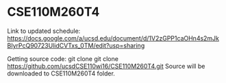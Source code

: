 # CSE110M260T4


Link to updated schedule: https://docs.google.com/a/ucsd.edu/document/d/1V2zGPP1caOHn4s2mJkBIyrPcQ90723UlidCVTxs_0TM/edit?usp=sharing

Getting source code:
  git clone git clone https://github.com/ucsdCSE110wi16/CSE110M260T4.git
Source will be downloaded to CSE110M260T4 folder.
